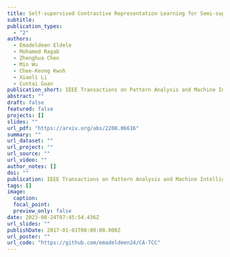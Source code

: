 ```yaml
---
title: Self-supervised Contrastive Representation Learning for Semi-supervised Time-Series Classification
subtitle: 
publication_types:
  - "2"
authors:
  - Emadeldeen Eldele
  - Mohamed Ragab
  - Zhenghua Chen
  - Min Wu
  - Chee-Keong Kwoh
  - Xiaoli Li
  - Cuntai Guan
publication_short: IEEE Transactions on Pattern Analysis and Machine Intelligence (TPAMI) 
abstract: ""
draft: false
featured: false
projects: []
slides: ""
url_pdf: "https://arxiv.org/abs/2208.06616"
summary: ""
url_dataset: ""
url_project: ""
url_source: ""
url_video: ""
author_notes: []
doi: ""
publication: IEEE Transactions on Pattern Analysis and Machine Intelligence (TPAMI) 
tags: []
image:
  caption: 
  focal_point: 
  preview_only: false
date: 2023-08-24T07:45:54.436Z
url_slides: ""
publishDate: 2017-01-01T00:00:00.000Z
url_poster: ""
url_code: "https://github.com/emadeldeen24/CA-TCC"
---
```


